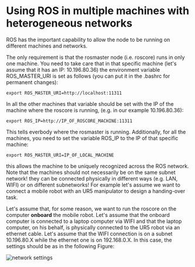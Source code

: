 # Using ROS in multiple machines with heterogeneous networks			

ROS has the important capability to allow the node to be running on different machines and networks. 

The only requirement is that the rosmaster node (i.e. roscore) runs in only one machine. You need to take care that in that specific machine (let's assume that it has an IP: 10.196.80.36) the environment variable  ROS_MASTER_URI is set as follows (you can put it in the .bashrc for permanent changes):

```
export ROS_MASTER_URI=http://localhost:11311
```

In all the other machines that variable should be set with the IP of the machine where the roscore is running, (e.g. in our example 10.196.80.36):

```
export ROS_IP=http://IP_OF_ROSCORE_MACHINE:11311
```

This tells everbody where the rosmaster is running. Additionally, for all the machines, you need to set the variable ROS_IP to the IP of that specific machine:

```
export ROS_MASTER_URI=IP_OF_LOCAL_MACHINE
```

this allows the machine to be uniquely recognized across the ROS network.  Note that the machines should not necessarily be on the same subnet network! they can be connected physically in different ways (e.g. LAN, WIFI) or on different subnetworks! For example let's assume we want to connect a mobile robot with an UR5 manipulator to design a handing-over task. 

Let's assume that, for some reason, we want to run the roscore on the computer **onboard** the mobile robot. Let's assume that the onboard computer is connected to a laptop computer via WIFI  and that the laptop computer, on his behalf, is physically connected to the UR5 robot via an ethernet cable. Let's assume that the WIFI connection is on a subnet 10.196.80.X while the ethernet one is on 192.168.0.X. In this case,  the settings should be as in the following Figure:

![network settings](https://github.com/mfocchi/lab-docker/blob/master/figs/network_settings.png)
